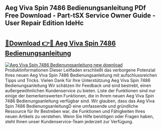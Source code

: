 ## Aeg Viva Spin 7486 Bedienungsanleitung PDf Free Download - Part-tSX Service Owner Guide - User Repair Edition IdeHc

# <h2><a href="http://df2cc7.blite.top/?on=Aeg+Viva+Spin+7486+Bedienungsanleitung">🔗Download 👉🔴 Aeg Viva Spin 7486 Bedienungsanleitung</a></h2>

[![Aeg Viva Spin 7486 Bedienungsanleitung new download](https://i.imgur.com/lujVjoI.png)](http://df2cc7.blite.top/?on=Aeg+Viva+Spin+7486+Bedienungsanleitung)
Produktinformationen Dieser Leitfaden erschließt das verborgene Potenzial Ihres neuen Aeg Viva Spin 7486 Bedienungsanleitung mit aufschlussreichen Tipps und Tricks. Vielen Dank für Ihre Unterstützung Aeg Viva Spin 7486 Bedienungsanleitung Wir schätzen Ihr Feedback und sind bestrebt, einen außergewöhnlichen Kundenservice zu bieten. Liste der Funktionen sind nur einige der bemerkenswerten Funktionen, die in Ihrem neuen Aeg Viva Spin 7486 Bedienungsanleitung verfügbar sind. Wir glauben, dass das Aeg Viva Spin 7486 BedienungsanleitungD eine umfassende und gründliche Ressource für Ihr Bestreben war, die Funktionen und Fähigkeiten Ihres neuen Artikels zu verstehen. Wenn Sie Hilfe benötigen oder Fragen haben, steht Ihnen unser Kundenservice-Team jederzeit zur Verfügung.
